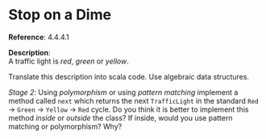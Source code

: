 # Stop on a Dime

**Reference**: 4.4.4.1

**Description**:  
A traffic light is *red*, *green* or *yellow*.

Translate this description into scala code. Use algebraic data structures.

*Stage 2*: Using *polymorphism* or using *pattern matching* implement a
method called `next` which returns the next `TrafficLight` in the standard `Red`
-> `Green` -> `Yellow` -> `Red` cycle. Do you think it is better to implement
this method *inside* or *outside* the class? If inside, would you use pattern
matching or polymorphism? Why?
